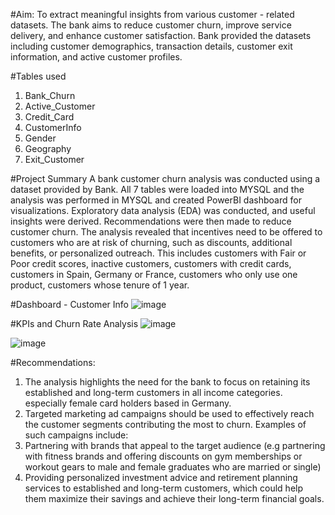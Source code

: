 #Aim:
To extract meaningful insights from various customer - related datasets.
The bank aims to reduce customer churn, improve service delivery, and enhance customer satisfaction. Bank provided the datasets including customer demographics, transaction details, customer exit information, and active customer profiles.

#Tables used
1. Bank_Churn
2. Active_Customer
3. Credit_Card
4. CustomerInfo
5. Gender
6. Geography
7. Exit_Customer

#Project Summary
A bank customer churn analysis was conducted using a dataset provided by Bank. All 7 tables were loaded into MYSQL and the analysis was performed in MYSQL and created PowerBI dashboard for visualizations. Exploratory data analysis (EDA) was conducted, and useful insights were derived. Recommendations were then made to reduce customer churn. The analysis revealed that incentives need to be offered to customers who are at risk of churning, such as discounts, additional benefits, or personalized outreach. This includes customers with Fair or Poor credit scores, inactive customers, customers with credit cards, customers in Spain, Germany or France, customers who only use one product, customers whose tenure of 1 year.

#Dashboard - Customer Info
![image](https://github.com/Dineshkuku/Bank-Customer-Churn/assets/46569572/47004a2f-e69c-455a-861d-aaafa491372a)

#KPIs and Churn Rate Analysis 
![image](https://github.com/Dineshkuku/Bank-Customer-Churn/assets/46569572/2f3f3ceb-1c7d-4b44-97a8-7de7e3906b98)

![image](https://github.com/Dineshkuku/Bank-Customer-Churn/assets/46569572/b34fd785-f1cd-4780-9485-f2387c118c82)

#Recommendations:

1. The analysis highlights the need for the bank to focus on retaining its established and long-term customers in all income categories. especially female card holders based in Germany.
2. Targeted marketing ad campaigns should be used to effectively reach the customer segments contributing the most to churn. Examples of such campaigns include:
3. Partnering with brands that appeal to the target audience (e.g partnering with fitness brands and offering discounts on gym memberships or workout gears to male and female graduates who are married or single)
4. Providing personalized investment advice and retirement planning services to established and long-term customers, which could help them maximize their savings and achieve their long-term financial goals.
